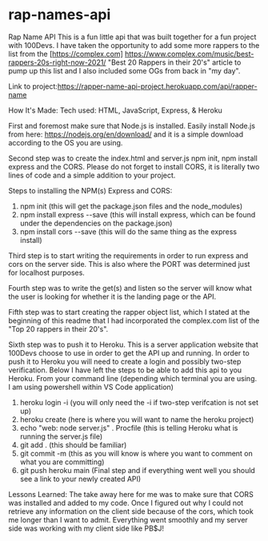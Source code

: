 # rap-names-api
Rap Name API
This is a fun little api that was built together for a fun project with 100Devs. I have taken the opportunity to add some more rappers to the list from the [https://complex.com] https://www.complex.com/music/best-rappers-20s-right-now-2021/ "Best 20 Rappers in their 20's" article to pump up this list and I also included   some OGs from back in "my day".

Link to project:https://rapper-name-api-project.herokuapp.com/api/rapper-name

How It's Made:
Tech used: HTML, JavaScript, Express, & Heroku

First and foremost make sure that Node.js is installed. Easily install Node.js from here: https://nodejs.org/en/download/ and it is a simple download according to the OS you are using. 

Second step was to create the index.html and server.js npm init, npm install express and the CORS. Please do not forget to install CORS, it is literally two lines of code and a simple addition to your project. 

Steps to installing the NPM(s) Express and CORS:
1. npm init (this will get the package.json files and the node_modules)
2. npm install express --save (this will install express, which can be found under the dependencies on the package.json)
3. npm install cors --save (this will do the same thing as the express install)

Third step is to start writing the requirements in order to run express and cors on the server side. This is also where the PORT was determined just for localhost purposes. 

Fourth step was to write the get(s) and listen so the server will know what the user is looking for whether it is the landing page or the API. 

Fifth step was to start creating the rapper object list, which I stated at the beginning of this readme that I had incorporated the complex.com list of the "Top 20 rappers in their 20's". 

Sixth step was to push it to Heroku. This is a server application website that 100Devs choose to use in order to get the API up and running. In order to push it to Heroku you will need to create a login and possibly two-step verification. Below I have left the steps to be able to add this api to you Heroku. 
From your command line (depending which terminal you are using. I am using powershell within VS Code application) 
1. heroku login -i (you will only need the -i if two-step verifcation is not set up)
2. heroku create (here is where you will want to name the heroku project) 
3. echo "web: node server.js" . Procfile (this is telling Heroku what is running the server.js file)
4. git add . (this should be familiar)
5. git commit -m (this as you will know is where you want to comment on what you are committing)
6. git push heroku main (Final step and if everything went well you should see a link to your newly created API)

Lessons Learned:
The take away here for me was to make sure that CORS was installed and added to my code. Once I figured out why I could not retrieve any information on the client side because of the cors, which took me longer than I want to admit. Everything went smoothly and my server side was working with my client side like PB$J! 
